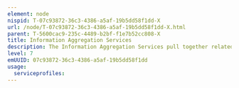 ```yaml
---
element: node
nispid: T-07c93872-36c3-4386-a5af-19b5dd58f1dd-X
url: /node/T-07c93872-36c3-4386-a5af-19b5dd58f1dd-X.html
parent: T-5600cac9-235c-4489-b2bf-f1e7b52cc808-X
title: Information Aggregation Services
description: The Information Aggregation Services pull together related information from multiple (often heterogeneous) sources and present it as a single information set. This allows the easy integration of the aggregated information into other contexts, such as business processes, mash-ups, gadgets and business intelligence applications.
level: 7
emUUID: 07c93872-36c3-4386-a5af-19b5dd58f1dd
usage:
  serviceprofiles:
---
```

